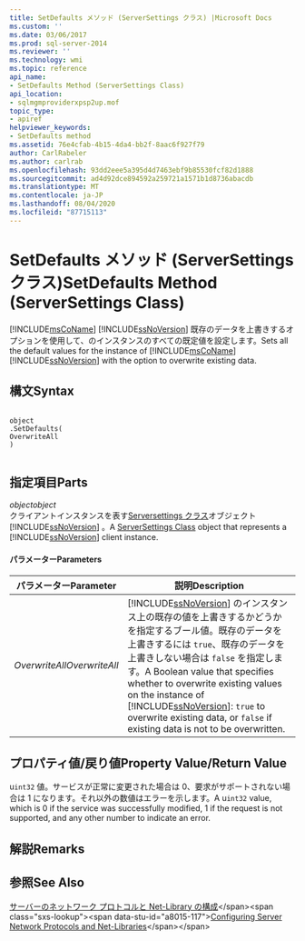 ```yaml
---
title: SetDefaults メソッド (ServerSettings クラス) |Microsoft Docs
ms.custom: ''
ms.date: 03/06/2017
ms.prod: sql-server-2014
ms.reviewer: ''
ms.technology: wmi
ms.topic: reference
api_name:
- SetDefaults Method (ServerSettings Class)
api_location:
- sqlmgmproviderxpsp2up.mof
topic_type:
- apiref
helpviewer_keywords:
- SetDefaults method
ms.assetid: 76e4cfab-4b15-4da4-bb2f-8aac6f927f79
author: CarlRabeler
ms.author: carlrab
ms.openlocfilehash: 93dd2eee5a395d4d7463ebf9b85530fcf82d1888
ms.sourcegitcommit: ad4d92dce894592a259721a1571b1d8736abacdb
ms.translationtype: MT
ms.contentlocale: ja-JP
ms.lasthandoff: 08/04/2020
ms.locfileid: "87715113"
---
```

# <a name="setdefaults-method-serversettings-class"></a><span data-ttu-id="a8015-102">SetDefaults メソッド (ServerSettings クラス)</span><span class="sxs-lookup"><span data-stu-id="a8015-102">SetDefaults Method (ServerSettings Class)</span></span>
  <span data-ttu-id="a8015-103">[!INCLUDE[msCoName](../../../includes/msconame-md.md)] [!INCLUDE[ssNoVersion](../../../includes/ssnoversion-md.md)] 既存のデータを上書きするオプションを使用して、のインスタンスのすべての既定値を設定します。</span><span class="sxs-lookup"><span data-stu-id="a8015-103">Sets all the default values for the instance of [!INCLUDE[msCoName](../../../includes/msconame-md.md)] [!INCLUDE[ssNoVersion](../../../includes/ssnoversion-md.md)] with the option to overwrite existing data.</span></span>  
  
## <a name="syntax"></a><span data-ttu-id="a8015-104">構文</span><span class="sxs-lookup"><span data-stu-id="a8015-104">Syntax</span></span>  
  
```  
  
object  
.SetDefaults(  
OverwriteAll  
)  
  
```  
  
## <a name="parts"></a><span data-ttu-id="a8015-105">指定項目</span><span class="sxs-lookup"><span data-stu-id="a8015-105">Parts</span></span>  
 <span data-ttu-id="a8015-106">*object*</span><span class="sxs-lookup"><span data-stu-id="a8015-106">*object*</span></span>  
 <span data-ttu-id="a8015-107">クライアントインスタンスを表す[Serversettings クラス](serversettings-class.md)オブジェクト [!INCLUDE[ssNoVersion](../../../includes/ssnoversion-md.md)] 。</span><span class="sxs-lookup"><span data-stu-id="a8015-107">A [ServerSettings Class](serversettings-class.md) object that represents a [!INCLUDE[ssNoVersion](../../../includes/ssnoversion-md.md)] client instance.</span></span>  
  
#### <a name="parameters"></a><span data-ttu-id="a8015-108">パラメーター</span><span class="sxs-lookup"><span data-stu-id="a8015-108">Parameters</span></span>  
  
|<span data-ttu-id="a8015-109">パラメーター</span><span class="sxs-lookup"><span data-stu-id="a8015-109">Parameter</span></span>|<span data-ttu-id="a8015-110">説明</span><span class="sxs-lookup"><span data-stu-id="a8015-110">Description</span></span>|  
|---------------|-----------------|  
|<span data-ttu-id="a8015-111">*OverwriteAll*</span><span class="sxs-lookup"><span data-stu-id="a8015-111">*OverwriteAll*</span></span>|<span data-ttu-id="a8015-112">[!INCLUDE[ssNoVersion](../../../includes/ssnoversion-md.md)] のインスタンス上の既存の値を上書きするかどうかを指定するブール値。既存のデータを上書きするには `true`、既存のデータを上書きしない場合は `false` を指定します。</span><span class="sxs-lookup"><span data-stu-id="a8015-112">A Boolean value that specifies whether to overwrite existing values on the instance of [!INCLUDE[ssNoVersion](../../../includes/ssnoversion-md.md)]: `true` to overwrite existing data, or `false` if existing data is not to be overwritten.</span></span>|  
  
## <a name="property-valuereturn-value"></a><span data-ttu-id="a8015-113">プロパティ値/戻り値</span><span class="sxs-lookup"><span data-stu-id="a8015-113">Property Value/Return Value</span></span>  
 <span data-ttu-id="a8015-114">u`int32` 値。サービスが正常に変更された場合は 0、要求がサポートされない場合は 1 になります。それ以外の数値はエラーを示します。</span><span class="sxs-lookup"><span data-stu-id="a8015-114">A u`int32` value, which is 0 if the service was successfully modified, 1 if the request is not supported, and any other number to indicate an error.</span></span>  
  
## <a name="remarks"></a><span data-ttu-id="a8015-115">解説</span><span class="sxs-lookup"><span data-stu-id="a8015-115">Remarks</span></span>  
  
## <a name="see-also"></a><span data-ttu-id="a8015-116">参照</span><span class="sxs-lookup"><span data-stu-id="a8015-116">See Also</span></span>  
 <span data-ttu-id="a8015-117">[サーバーのネットワーク プロトコルと Net-Library の構成](https://msdn.microsoft.com/library/ms177485\(v=sql.100\).aspx)</span><span class="sxs-lookup"><span data-stu-id="a8015-117">[Configuring Server Network Protocols and Net-Libraries](https://msdn.microsoft.com/library/ms177485\(v=sql.100\).aspx)</span></span>  
  
  
